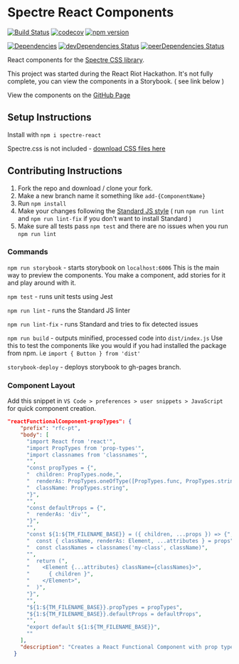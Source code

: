 
# Spectre React Components

[![Build Status](https://travis-ci.com/CodeDraken/spectre-react.svg?branch=master)](https://travis-ci.com/CodeDraken/spectre-react)
[![codecov](https://codecov.io/gh/CodeDraken/spectre-react/branch/master/graph/badge.svg)](https://codecov.io/gh/CodeDraken/spectre-react)
[![npm version](https://badge.fury.io/js/spectre-react.svg)](https://badge.fury.io/js/spectre-react)

[![Dependencies](https://david-dm.org/CodeDraken/spectre-react.svg)](https://david-dm.org/CodeDraken/spectre-react)
[![devDependencies Status](https://david-dm.org/CodeDraken/spectre-react/dev-status.svg)](https://david-dm.org/CodeDraken/spectre-react?type=dev)
[![peerDependencies Status](https://david-dm.org/CodeDraken/spectre-react/peer-status.svg)](https://david-dm.org/CodeDraken/spectre-react?type=peer)


React components for the [Spectre CSS library](https://picturepan2.github.io/spectre/index.html).

This project was started during the React Riot Hackathon. It's not fully complete, you can view the components in a Storybook. ( see link below )

View the components on the [GitHub Page](https://codedraken.github.io/spectre-react/)

## Setup Instructions

Install with `npm i spectre-react`

Spectre.css is not included - [download CSS files here](https://picturepan2.github.io/spectre/getting-started.html#installation)


## Contributing Instructions

1. Fork the repo and download / clone your fork.
2. Make a new branch name it something like `add-{ComponentName}`
3. Run `npm install`
4. Make your changes following the [Standard JS style](https://standardjs.com/) ( run `npm run lint` and `npm run lint-fix` if you don't want to install Standard )
5. Make sure all tests pass `npm test` and there are no issues when you run `npm run lint`

### Commands

`npm run storybook` - starts storybook on `localhost:6006` This is the main way to preview the components. You make a component, add stories for it and play around with it.

`npm test` - runs unit tests using Jest

`npm run lint` - runs the Standard JS linter

`npm run lint-fix` - runs Standard and tries to fix detected issues

`npm run build` - outputs minified, processed code into `dist/index.js` Use this to test the components like you would if you had installed the package from npm. i.e `import { Button } from 'dist'`

`storybook-deploy` - deploys storybook to gh-pages branch.

### Component Layout

Add this snippet in `VS Code > preferences > user snippets > JavaScript` for quick component creation.

```json
"reactFunctionalComponent-propTypes": {
    "prefix": "rfc-pt",
    "body": [
      "import React from 'react'",
      "import PropTypes from 'prop-types'",
      "import classnames from 'classnames'",
      "",
      "const propTypes = {",
      "  children: PropTypes.node,",
      "  renderAs: PropTypes.oneOfType([PropTypes.func, PropTypes.string]),",
      "  className: PropTypes.string",
      "}",
      "",
      "const defaultProps = {",
      "  renderAs: 'div'",
      "}",
      "",
      "const ${1:${TM_FILENAME_BASE}} = ({ children, ...props }) => {",
      "  const { className, renderAs: Element, ...attributes } = props",
      "  const classNames = classnames('my-class', className)",
      "",
      "  return (",
      "    <Element {...attributes} className={classNames}>",
      "      { children }",
      "    </Element>",
      "  )",
      "}",
      "",
      "${1:${TM_FILENAME_BASE}}.propTypes = propTypes",
      "${1:${TM_FILENAME_BASE}}.defaultProps = defaultProps",
      "",
      "export default ${1:${TM_FILENAME_BASE}}",
      ""
    ],
    "description": "Creates a React Functional Component with prop types"
  }
  ```
